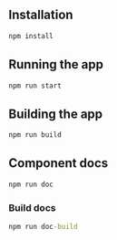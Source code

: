 ## Installation
```cmd
npm install
```

## Running the app

```cmd
npm run start
```

## Building the app
```cmd
npm run build
```

## Component docs
```cmd
npm run doc
```

### Build docs
```cmd
npm run doc-build
```